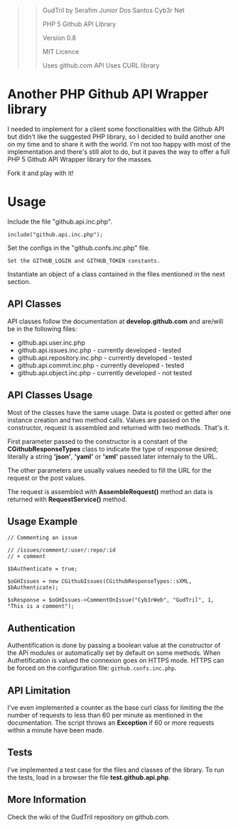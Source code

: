 >> GudTril by Serafim Junior Dos Santos Cyb3r Net
>>
>> PHP 5 Github API Library
>>
>> Version 0.8
>>
>> MIT Licence
>>
>> Uses github.com API
>> Uses CURL library

# Another PHP Github API Wrapper library

I needed to implement for a client some fonctionalities with the Github API but didn't like the suggested PHP library, so I decided to build another one on my time and to share it with the world. I'm not too happy with most of the implementation and there's still alot to do, but it paves the way to offer a full PHP 5 Github API Wrapper library for the masses.

Fork it and play with it!

# Usage

Include the file "github.api.inc.php".

    include("github.api.inc.php");

Set the configs in the "github.confs.inc.php" file.

    Set the GITHUB_LOGIN and GITHUB_TOKEN constants.

Instantiate an object of a class contained in the files mentioned in the next section.

## API Classes

API classes follow the documentation at **develop.github.com** and are/will be in the following files:

* github.api.user.inc.php
* github.api.issues.inc.php - currently developed - tested
* github.api.repository.inc.php - currently developed - tested
* github.api.commit.inc.php - currently developed - tested
* github.api.object.inc.php - currently developed - not tested

## API Classes Usage

Most of the classes have the same usage. Data is posted or getted after one instance creation and two method calls. Values are passed on the constructor, request is assembled and returned with two methods. That's it.

First parameter passed to the constructor is a constant of the **CGithubResponseTypes** class to indicate the type of response desired; literally a string **'json'**, **'yaml'** or **'xml'** passed later internaly to the URL.

The other parameters are usually values needed to fill the URL for the request or the post values.

The request is assembled with **AssembleRequest()** method an data is returned with **RequestService()** method.

## Usage Example

    // Commenting an issue

    // /issues/comment/:user/:repo/:id
    // + comment
    
	$bAuthenticate = true;
	
    $oGHIssues = new CGithubIssues(CGithubResponseTypes::sXML, $bAuthenticate);
	
	$sResponse = $oGHIssues->CommentOnIssue("Cyb3rWeb", "GudTril", 1, "This is a comment");

## Authentication

Authentification is done by passing a boolean value at the constructor of the APi modules or automatically set by default on some methods. When Authetification is valued the connexion goes on HTTPS mode. HTTPS can be forced on the configuration file: `github.confs.inc.php`.

## API Limitation

I've even implemented a counter as the base curl class for limiting the the number of requests to less than 60 per minute as mentioned in the documentation. The script throws an **Exception** if 60 or more requests within a minute have been made.

## Tests

I've implemented a test case for the files and classes of the library. To run the tests, load in a browser the file **test.github.api.php**.

## More Information

Check the wiki of the GudTril repository on github.com.